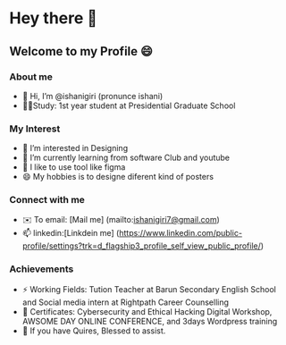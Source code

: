 # Hey there 👋
## Welcome to my Profile 😄
### About me
- 👋 Hi, I’m @ishanigiri (pronunce ishani)
- 👨‍🏫Study: 1st year student at Presidential Graduate School
### My Interest
- 👀 I’m interested in Designing
- 🌱 I’m currently learning from software Club and youtube
- 💞️ I like to use tool like figma
- 😄 My hobbies is to designe diferent kind of posters
### Connect with me
- ✉️ To email: [Mail me] (mailto:ishanigiri7@gmail.com) <br/>
- 📫 linkedin:[Linkdein me] (https://www.linkedin.com/public-profile/settings?trk=d_flagship3_profile_self_view_public_profile/) <br/>
### Achievements
- ⚡ Working Fields: Tution Teacher at Barun Secondary English School and Social media intern at Rightpath Career Counselling
- 💼 Certificates: Cybersecurity and Ethical Hacking Digital Workshop, AWSOME DAY ONLINE CONFERENCE, and 3days Wordpress training
- 💬 If you have Quires, Blessed to assist.

<!---
ishanigiri/ishanigiri is a ✨ special ✨ repository because its `README.md` (this file) appears on your GitHub profile.
You can click the Preview link to take a look at your changes.
--->
